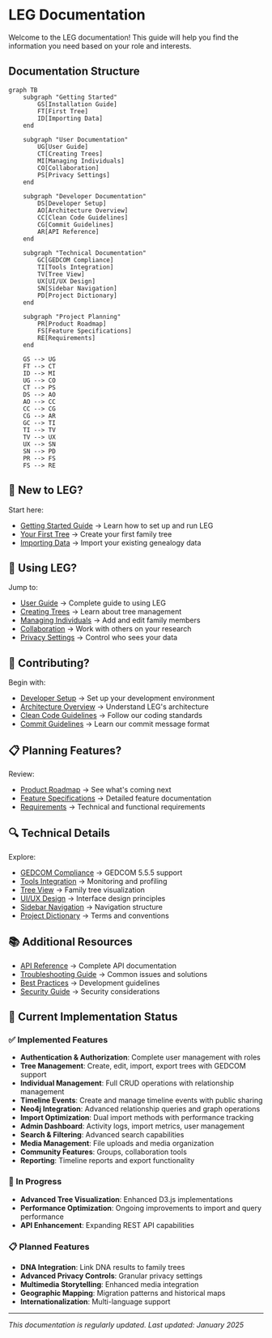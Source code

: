 # LEG Documentation

Welcome to the LEG documentation! This guide will help you find the information you need based on your role and interests.

## Documentation Structure

```mermaid
graph TB
    subgraph "Getting Started"
        GS[Installation Guide]
        FT[First Tree]
        ID[Importing Data]
    end
    
    subgraph "User Documentation"
        UG[User Guide]
        CT[Creating Trees]
        MI[Managing Individuals]
        CO[Collaboration]
        PS[Privacy Settings]
    end
    
    subgraph "Developer Documentation"
        DS[Developer Setup]
        AO[Architecture Overview]
        CC[Clean Code Guidelines]
        CG[Commit Guidelines]
        AR[API Reference]
    end
    
    subgraph "Technical Documentation"
        GC[GEDCOM Compliance]
        TI[Tools Integration]
        TV[Tree View]
        UX[UI/UX Design]
        SN[Sidebar Navigation]
        PD[Project Dictionary]
    end
    
    subgraph "Project Planning"
        PR[Product Roadmap]
        FS[Feature Specifications]
        RE[Requirements]
    end
    
    GS --> UG
    FT --> CT
    ID --> MI
    UG --> CO
    CT --> PS
    DS --> AO
    AO --> CC
    CC --> CG
    CG --> AR
    GC --> TI
    TI --> TV
    TV --> UX
    UX --> SN
    SN --> PD
    PR --> FS
    FS --> RE
```

## 👋 New to LEG?

Start here:
- [Getting Started Guide](getting-started/installation.md) → Learn how to set up and run LEG
- [Your First Tree](getting-started/first-tree.md) → Create your first family tree
- [Importing Data](getting-started/importing-data.md) → Import your existing genealogy data

## 👥 Using LEG?

Jump to:
- [User Guide](user-guide/README.md) → Complete guide to using LEG
- [Creating Trees](user-guide/creating-trees.md) → Learn about tree management
- [Managing Individuals](user-guide/managing-individuals.md) → Add and edit family members
- [Collaboration](user-guide/collaboration.md) → Work with others on your research
- [Privacy Settings](user-guide/privacy-settings.md) → Control who sees your data

## 🔧 Contributing?

Begin with:
- [Developer Setup](developer/README.md) → Set up your development environment
- [Architecture Overview](developer/architecture.md) → Understand LEG's architecture
- [Clean Code Guidelines](developer/clean-code.md) → Follow our coding standards
- [Commit Guidelines](developer/commit-guidelines.md) → Learn our commit message format

## 📋 Planning Features?

Review:
- [Product Roadmap](product/roadmap.md) → See what's coming next
- [Feature Specifications](product/features.md) → Detailed feature documentation
- [Requirements](product/requirements.md) → Technical and functional requirements

## 🔍 Technical Details

Explore:
- [GEDCOM Compliance](developer/gedcom-compliance.md) → GEDCOM 5.5.5 support
- [Tools Integration](developer/tools-integration.md) → Monitoring and profiling
- [Tree View](developer/tree-view.md) → Family tree visualization
- [UI/UX Design](developer/ui-ux.md) → Interface design principles
- [Sidebar Navigation](developer/sidebar-navigation.md) → Navigation structure
- [Project Dictionary](developer/dictionary.md) → Terms and conventions

## 📚 Additional Resources

- [API Reference](developer/api-reference.md) → Complete API documentation
- [Troubleshooting Guide](user-guide/troubleshooting.md) → Common issues and solutions
- [Best Practices](developer/best-practices.md) → Development guidelines
- [Security Guide](developer/security.md) → Security considerations

## 🚀 Current Implementation Status

### ✅ Implemented Features
- **Authentication & Authorization**: Complete user management with roles
- **Tree Management**: Create, edit, import, export trees with GEDCOM support
- **Individual Management**: Full CRUD operations with relationship management
- **Timeline Events**: Create and manage timeline events with public sharing
- **Neo4j Integration**: Advanced relationship queries and graph operations
- **Import Optimization**: Dual import methods with performance tracking
- **Admin Dashboard**: Activity logs, import metrics, user management
- **Search & Filtering**: Advanced search capabilities
- **Media Management**: File uploads and media organization
- **Community Features**: Groups, collaboration tools
- **Reporting**: Timeline reports and export functionality

### 🔄 In Progress
- **Advanced Tree Visualization**: Enhanced D3.js implementations
- **Performance Optimization**: Ongoing improvements to import and query performance
- **API Enhancement**: Expanding REST API capabilities

### 📋 Planned Features
- **DNA Integration**: Link DNA results to family trees
- **Advanced Privacy Controls**: Granular privacy settings
- **Multimedia Storytelling**: Enhanced media integration
- **Geographic Mapping**: Migration patterns and historical maps
- **Internationalization**: Multi-language support

---

*This documentation is regularly updated. Last updated: January 2025* 